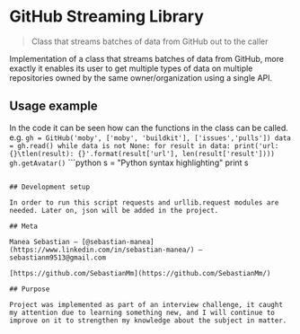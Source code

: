 # GitHub Streaming Library
> Class that streams batches of data from GitHub out to the caller

Implementation of a class that streams batches of data from GitHub, more exactly it enables its user to get multiple types of data on multiple repositories owned by the same owner/organization using a single API.

## Usage example

In the code it can be seen how can the functions in the class can be called.
e.g. ```
	gh = GitHub('moby', ['moby', 'buildkit'], ['issues','pulls'])
	data = gh.read()
	while data is not None:
     	for result in data:
        	print('url: {}\tlen(result): {}'.format(result['url'], len(result['result'])))
     	gh.getAvatar()
     ```
     ```python
s = "Python syntax highlighting"
print s
```

## Development setup

In order to run this script requests and urllib.request modules are needed. Later on, json will be added in the project.

## Meta

Manea Sebastian – [@sebastian-manea](https://www.linkedin.com/in/sebastian-manea/) – sebastianm9513@gmail.com

[https://github.com/SebastianMm](https://github.com/SebastianMm/)

## Purpose

Project was implemented as part of an interview challenge, it caught my attention due to learning something new, and I will continue to improve on it to strengthen my knowledge about the subject in matter.
